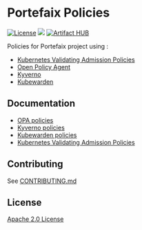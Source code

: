 # Portefaix Policies

[![License](https://img.shields.io/badge/License-Apache%202.0-blue.svg)](https://opensource.org/licenses/Apache-2.0)
[![](https://gitpolicies.com/portefaix-policies/charts/workflows/Release%20Charts/badge.svg?branch=master)](https://gitpolicies.com/portefaix-policies/charts/actions)
[![Artifact HUB](https://img.shields.io/endpoint?url=https://artifacthub.io/badge/repository/portefaix-policies)](https://artifacthub.io/packages/search?repo=portefaix-policies)

Policies for Portefaix project using :

* [Kubernetes Validating Admission Policies](https://kubernetes.io/docs/reference/access-authn-authz/validating-admission-policy/)
* [Open Policy Agent](https://www.openpolicyagent.org/)
* [Kyverno](https://kyverno.io/)
* [Kubewarden](https://www.kubewarden.io/)

## Documentation

* [OPA policies](https://github.com/nlamirault/portefaix-policies/blob/master/opa-policies.md)
* [Kyverno policies](https://github.com/nlamirault/portefaix-policies/blob/master/kyverno-policies.md)
* [Kubewarden policies](https://github.com/nlamirault/portefaix-policies/blob/master/kubewarden-policies.md)
* [Kubernetes Validating Admission Policies](https://github.com/nlamirault/portefaix-policies/blob/master/cel.md)

## Contributing

See [CONTRIBUTING.md](./CONTRIBUTING.md)

## License

[Apache 2.0 License](./LICENSE)
